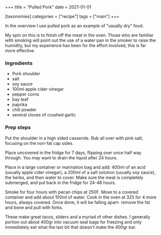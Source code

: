 +++
title = "Pulled Pork"
date = 2021-01-01

[taxonomies]
categories = ["recipe"]
tags = ["main"]
+++


In the overview I use pulled pork as an example of "usually dry" food.

My spin on this is to finish off the meat in the oven. Those who are familiar with smoking
 will point out the use of a water pan in the smoker to raise the humidity, but my experience has been
 for the effort involved, this is far more effective.


<!-- more -->


### Ingredients

- Pork shoulder
- salt
- soy sauce
- 100ml apple cider vinegar
- pepper corns
- bay leaf
- paprika
- chili powder
- several cloves of crushed garlic

### Prep steps

Put the shoulder in a high sided casserole. Rub all over with pink salt, focusing on the non-fat cap sides.

Place uncovered in the fridge for 7 days, flipping over once half way through. You may want to drain the liquid after 24 hours.  

Place in a large container or marination bag and add: 400ml of an acid (usually apple cider vinegar), a 200ml of a salt solution (usually soy sauce), the herbs, and then water to cover.
Make sure the meat is completely submerged, and put back in the fridge for 24-48 hours.

Smoke for four hours with pecan chips at 250F.  Move to a covered container and add about 100ml of water. Cook in the oven at 325 for 4 more hours, always covered.
Once done, it will be falling apart- remove the fat and bone and pull with forks.

These make great tacos, sliders and a myriad of other dishes. I generally portion out about 400gr into vacuum seal bags for freezing and only immediately eat what the last 
bit that doesn't make the 400gr bar.

